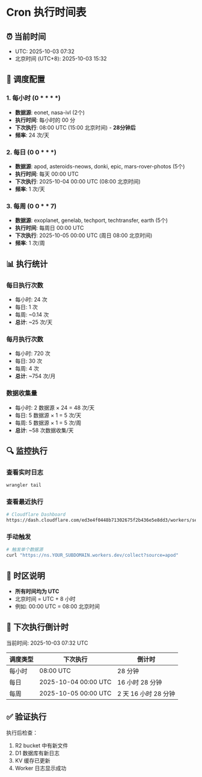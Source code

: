 # Cron 执行时间表

## ⏰ 当前时间
- UTC: 2025-10-03 07:32
- 北京时间 (UTC+8): 2025-10-03 15:32

## 📅 调度配置

### 1. 每小时 (0 * * * *)
- **数据源**: eonet, nasa-ivl (2个)
- **执行时间**: 每小时的 00 分
- **下次执行**: 08:00 UTC (15:00 北京时间) - **28分钟后**
- **频率**: 24 次/天

### 2. 每日 (0 0 * * *)
- **数据源**: apod, asteroids-neows, donki, epic, mars-rover-photos (5个)
- **执行时间**: 每天 00:00 UTC
- **下次执行**: 2025-10-04 00:00 UTC (08:00 北京时间)
- **频率**: 1 次/天

### 3. 每周 (0 0 * * 7)
- **数据源**: exoplanet, genelab, techport, techtransfer, earth (5个)
- **执行时间**: 每周日 00:00 UTC
- **下次执行**: 2025-10-05 00:00 UTC (周日 08:00 北京时间)
- **频率**: 1 次/周

## 📊 执行统计

### 每日执行次数
- 每小时: 24 次
- 每日: 1 次
- 每周: ~0.14 次
- **总计**: ~25 次/天

### 每月执行次数
- 每小时: 720 次
- 每日: 30 次
- 每周: 4 次
- **总计**: ~754 次/月

### 数据收集量
- 每小时: 2 数据源 × 24 = 48 次/天
- 每日: 5 数据源 × 1 = 5 次/天
- 每周: 5 数据源 × 1 = 5 次/周
- **总计**: ~58 次数据收集/天

## 🔍 监控执行

### 查看实时日志
```bash
wrangler tail
```

### 查看最近执行
```bash
# Cloudflare Dashboard
https://dash.cloudflare.com/ed3e4f0448b71302675f2b436e5e8dd3/workers/services/view/ns/production/logs
```

### 手动触发
```bash
# 触发单个数据源
curl "https://ns.YOUR_SUBDOMAIN.workers.dev/collect?source=apod"
```

## 📝 时区说明

- **所有时间均为 UTC**
- 北京时间 = UTC + 8 小时
- 例如: 00:00 UTC = 08:00 北京时间

## 🎯 下次执行倒计时

当前时间: 2025-10-03 07:32 UTC

| 调度类型 | 下次执行 | 倒计时 |
|---------|---------|--------|
| 每小时 | 08:00 UTC | 28 分钟 |
| 每日 | 2025-10-04 00:00 UTC | 16 小时 28 分钟 |
| 每周 | 2025-10-05 00:00 UTC | 2 天 16 小时 28 分钟 |

## ✅ 验证执行

执行后检查：
1. R2 bucket 中有新文件
2. D1 数据库有新日志
3. KV 缓存已更新
4. Worker 日志显示成功
